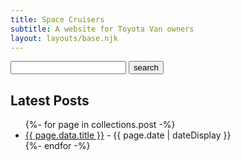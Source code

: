 ```yaml
---
title: Space Cruisers
subtitle: A website for Toyota Van owners
layout: layouts/base.njk
---
```

<script>

</script>

<form action="/search/index.html" method="get">
	<input type="text" id="search-box" name="query">
	<input type="submit" value="search">
</form>

## Latest Posts

<ul class="listing">
{%- for page in collections.post -%}
	<li>
		<a href="{{ page.url }}">{{ page.data.title }}</a> -
		<time datetime="{{ page.date }}">{{ page.date | dateDisplay }}</time>
	</li>
{%- endfor -%}
</ul>
